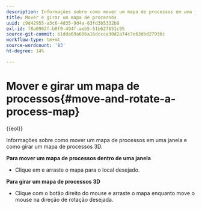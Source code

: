 ```yaml
---
description: Informações sobre como mover um mapa de processos em uma janela e como girar um mapa de processos 3D.
title: Mover e girar um mapa de processos
uuid: c9d42955-a3c6-4d35-9d4a-83fd3b5332b8
exl-id: f8a0902f-b0f9-494f-aeb5-51b627651c95
source-git-commit: b1dda69a606a16dccca30d2a74c7e63dbd27936c
workflow-type: tm+mt
source-wordcount: '83'
ht-degree: 14%

---
```


# Mover e girar um mapa de processos{#move-and-rotate-a-process-map}

{{eol}}

Informações sobre como mover um mapa de processos em uma janela e como girar um mapa de processos 3D.

**Para mover um mapa de processos dentro de uma janela**

* Clique em e arraste o mapa para o local desejado.

**Para girar um mapa de processos 3D**

* Clique com o botão direito do mouse e arraste o mapa enquanto move o mouse na direção de rotação desejada.
